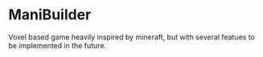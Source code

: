 # ManiBuilder
Voxel based game heavily inspired by mineraft, but with several featues to be implemented in the future.
